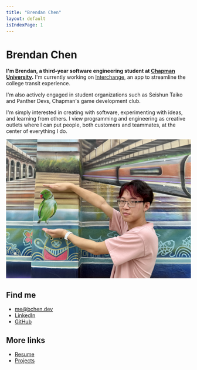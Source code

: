 ```yaml
---
title: "Brendan Chen"
layout: default
isIndexPage: 1
---
```


# Brendan Chen

**I'm Brendan, a third-year software engineering student at 
[Chapman University](https://chapman.edu/).** I'm currently working on [Interchange](https://interchange.bchen.dev), an app to streamline the college transit experience.

I'm also actively engaged in student organizations such as Seishun Taiko and Panther Devs, Chapman's game development club.

I'm simply interested in creating with software, experimenting with ideas, and learning from others. I view programming and engineering as creative outlets where I can put people, both customers and teammates, at the center of everything I do.

![me.png](assets/me.png)

## Find me

- [me@bchen.dev](mailto:me@bchen.dev)
- <a href="https://linkedin.com/in/brendan-ch" target="_blank">LinkedIn</a>
- <a href="https://github.com/brendan-ch" target="_blank">GitHub</a>

## More links

- <a href="/assets/resume.pdf" target="_blank">Resume</a>
- [Projects](/projects)
